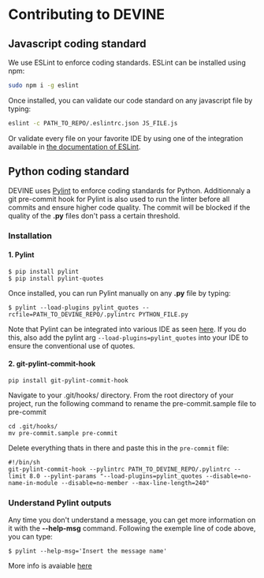 Contributing to DEVINE
=====================

## Javascript coding standard
We use ESLint to enforce coding standards.
ESLint can be installed using npm:
```bash
sudo npm i -g eslint
```

Once installed, you can validate our code standard on any javascript file by typing:

```bash
eslint -c PATH_TO_REPO/.eslintrc.json JS_FILE.js
```

Or validate every file on your favorite IDE by using one of the integration available in [the documentation of ESLint](https://eslint.org/docs/user-guide/integrations).

## Python coding standard

DEVINE uses [Pylint](https://www.pylint.org/) to enforce coding standards for Python. Additionnaly a git pre-commit hook for Pylint is also used to run the linter before all commits and ensure higher code quality. The commit will be blocked if the quality of the **.py** files don't pass a certain threshold.

### Installation

#### 1. Pylint

```
$ pip install pylint
$ pip install pylint-quotes
```

Once installed, you can run Pylint manually on any **.py** file by typing:

```
$ pylint --load-plugins pylint_quotes --rcfile=PATH_TO_DEVINE_REPO/.pylintrc PYTHON_FILE.py
```

Note that Pylint can be integrated into various IDE as seen  [here](https://pylint.readthedocs.io/en/latest/user_guide/ide-integration.html).
If you do this, also add the pylint arg `--load-plugins=pylint_quotes` into your IDE to ensure the conventional use of quotes.

#### 2. git-pylint-commit-hook 

```
pip install git-pylint-commit-hook
```

Navigate to your .git/hooks/ directory. From the root directory of your project, run the following command to rename the pre-commit.sample file to pre-commit

```
cd .git/hooks/
mv pre-commit.sample pre-commit
```

Delete everything thats in there and paste this in the `pre-commit` file:

```
#!/bin/sh
git-pylint-commit-hook --pylintrc PATH_TO_DEVINE_REPO/.pylintrc --limit 8.0 --pylint-params "--load-plugins=pylint_quotes --disable=no-name-in-module --disable=no-member --max-line-length=240"
```

### Understand Pylint outputs

Any time you don't understand a message, you can get more information on it with the **--help-msg** command. Following the exemple line of code above, you can type:

```
$ pylint --help-msg='Insert the message name'
```

More info is avaiable [here](https://pylint.readthedocs.io/en/latest/tutorial.html)
